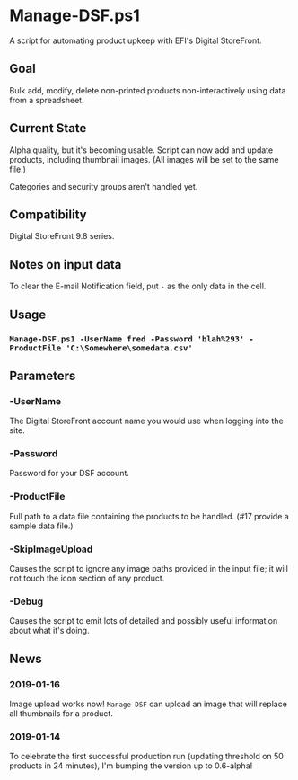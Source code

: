# Manage-DSF.ps1
A script for automating product upkeep with EFI's Digital StoreFront.

## Goal
Bulk add, modify, delete non-printed products non-interactively using data from a spreadsheet.

## Current State
Alpha quality, but it's becoming usable.  Script can now add and update products, including thumbnail images.  (All images will be set to the same file.)

Categories and security groups aren't handled yet.

## Compatibility
Digital StoreFront 9.8 series.

## Notes on input data
To clear the E-mail Notification field, put `-` as the only data in the cell.

## Usage
### `Manage-DSF.ps1 -UserName fred -Password 'blah%293' -ProductFile 'C:\Somewhere\somedata.csv'`

## Parameters
### -UserName
The Digital StoreFront account name you would use when logging into the site.
### -Password
Password for your DSF account.
### -ProductFile
Full path to a data file containing the products to be handled.  (#17 provide a sample data file.)
### -SkipImageUpload
Causes the script to ignore any image paths provided in the input file; it will not touch the icon section of any product.
### -Debug
Causes the script to emit lots of detailed and possibly useful information about what it's doing.

## News
### 2019-01-16
Image upload works now!  `Manage-DSF` can upload an image that will replace all thumbnails for a product.
### 2019-01-14
To celebrate the first successful production run (updating threshold on 50 products in 24 minutes), I'm bumping the version up to 0.6-alpha!
